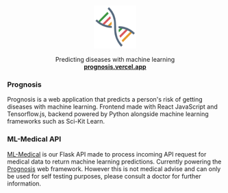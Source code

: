 <p align="center">
  <a href="prognosis.vercel.app">
    <img src="./public/export.png" width="100">
  </a>

  <p align="center">
    Predicting diseases with machine learning
    <br>
    <a href="prognosis.vercel.app"><strong>prognosis.vercel.app</strong></a>
  </p>
</p>





### **Prognosis**
Prognosis is a web application that predicts a person's risk of getting diseases with machine learning. Frontend made with React JavaScript and Tensorflow.js, backend powered by Python alongside machine learning frameworks such as Sci-Kit Learn.

### **ML-Medical API**
[ML-Medical](https://github.com/yapkhaichuen/ml-medical) is our Flask API made to process incoming API request for medical data to return machine learning predictions. Currently powering the [Prognosis](https://prognosis.vercel.app/) web framework. However this is not medical advise and can only be used for self testing purposes, please consult a doctor for further information.


